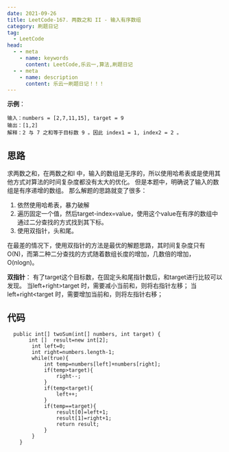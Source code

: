 ```yaml
---
date: 2021-09-26
title: LeetCode-167. 两数之和 II - 输入有序数组
category: 刷题日记
tag:
  - LeetCode
head:
  - - meta
    - name: keywords
      content: LeetCode,乐云一,算法,刷题日记
  - - meta
    - name: description
      content: 乐云一刷题日记！！！
---
```

**示例**：
```
输入：numbers = [2,7,11,15], target = 9
输出：[1,2]
解释：2 与 7 之和等于目标数 9 。因此 index1 = 1, index2 = 2 。
```
## 思路
求两数之和，在两数之和I 中，输入的数组是无序的，所以使用哈希表或是使用其他方式对算法的时间复杂度都没有太大的优化。
但是本题中，明确说了输入的数组是有序递增的数组。
那么解题的思路就变了很多：
1. 依然使用哈希表，暴力破解
2. 遍历固定一个值，然后target-index=value，使用这个value在有序的数组中通过二分查找的方式找到其下标。
3. 使用双指针，头和尾。

在最差的情况下，使用双指针的方法是最优的解题思路，其时间复杂度只有O(N)，而第二种二分查找的方式随着数组长度的增加，几数倍的增加，O(nlogn)。

**双指针**：
有了target这个目标数，在固定头和尾指针数后，和target进行比较可以发现。
当left+right>target 时，需要减小当前和，则将右指针左移；
当left+right<target 时，需要增加当前和，则将左指针右移；

## 代码
```
  public int[] twoSum(int[] numbers, int target) {
       int []  result=new int[2];
        int left=0;
        int right=numbers.length-1;
        while(true){
            int temp=numbers[left]+numbers[right];
            if(temp>target){
                right--;
            }
            if(temp<target){
                left++;
            }
            if(temp==target){
                result[0]=left+1;
                result[1]=right+1;
                return result;
            }
        }
    }
```
